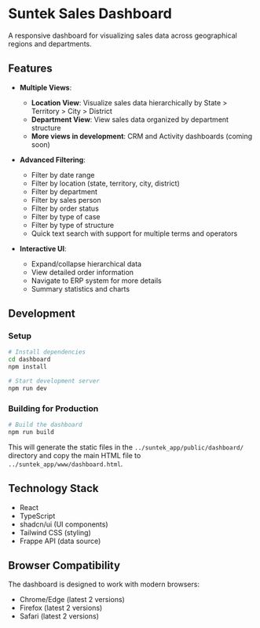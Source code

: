 # Suntek Sales Dashboard

A responsive dashboard for visualizing sales data across geographical regions and departments.

## Features

- **Multiple Views**:

    - **Location View**: Visualize sales data hierarchically by State > Territory > City > District
    - **Department View**: View sales data organized by department structure
    - **More views in development**: CRM and Activity dashboards (coming soon)

- **Advanced Filtering**:

    - Filter by date range
    - Filter by location (state, territory, city, district)
    - Filter by department
    - Filter by sales person
    - Filter by order status
    - Filter by type of case
    - Filter by type of structure
    - Quick text search with support for multiple terms and operators

- **Interactive UI**:
    - Expand/collapse hierarchical data
    - View detailed order information
    - Navigate to ERP system for more details
    - Summary statistics and charts

## Development

### Setup

```bash
# Install dependencies
cd dashboard
npm install

# Start development server
npm run dev
```

### Building for Production

```bash
# Build the dashboard
npm run build
```

This will generate the static files in the `../suntek_app/public/dashboard/` directory and copy the main HTML file to `../suntek_app/www/dashboard.html`.

## Technology Stack

- React
- TypeScript
- shadcn/ui (UI components)
- Tailwind CSS (styling)
- Frappe API (data source)

## Browser Compatibility

The dashboard is designed to work with modern browsers:

- Chrome/Edge (latest 2 versions)
- Firefox (latest 2 versions)
- Safari (latest 2 versions)
